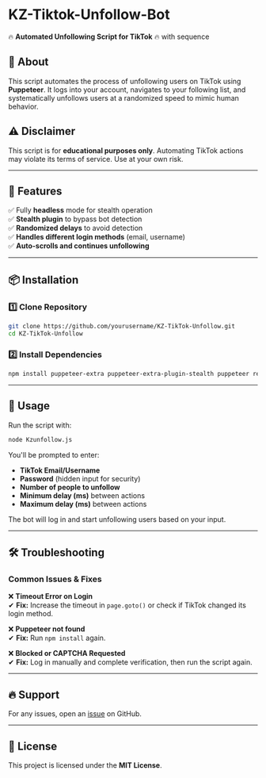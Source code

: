 # KZ-Tiktok-Unfollow-Bot
🔥 **Automated Unfollowing Script for TikTok** 🔥 with sequence 

## 📌 About
This script automates the process of unfollowing users on TikTok using **Puppeteer**. It logs into your account, navigates to your following list, and systematically unfollows users at a randomized speed to mimic human behavior.

## ⚠ Disclaimer
This script is for **educational purposes only**. Automating TikTok actions may violate its terms of service. Use at your own risk.

---

## 🚀 Features
✅ Fully **headless** mode for stealth operation  
✅ **Stealth plugin** to bypass bot detection  
✅ **Randomized delays** to avoid detection  
✅ **Handles different login methods** (email, username)  
✅ **Auto-scrolls and continues unfollowing**

---

## 📦 Installation

### 1️⃣ Clone Repository
```bash
git clone https://github.com/yourusername/KZ-TikTok-Unfollow.git
cd KZ-TikTok-Unfollow
```

### 2️⃣ Install Dependencies
```bash
npm install puppeteer-extra puppeteer-extra-plugin-stealth puppeteer readline-sync chalk figlet
```

---

## 🔧 Usage

Run the script with:
```bash
node Kzunfollow.js
```

You'll be prompted to enter:
- **TikTok Email/Username**
- **Password** (hidden input for security)
- **Number of people to unfollow**
- **Minimum delay (ms)** between actions
- **Maximum delay (ms)** between actions

The bot will log in and start unfollowing users based on your input.

---

## 🛠 Troubleshooting
### Common Issues & Fixes
❌ **Timeout Error on Login**  
✔ **Fix:** Increase the timeout in `page.goto()` or check if TikTok changed its login method.  

❌ **Puppeteer not found**  
✔ **Fix:** Run `npm install` again.

❌ **Blocked or CAPTCHA Requested**  
✔ **Fix:** Log in manually and complete verification, then run the script again.

---

## 🔥 Support
For any issues, open an [issue](https://github.com/yourusername/KZ-TikTok-Unfollow/issues) on GitHub.

---

## 📜 License
This project is licensed under the **MIT License**.

